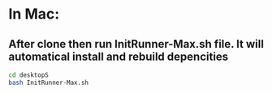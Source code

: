 # In Mac: 
## After clone then run InitRunner-Max.sh file. It will automatical install and rebuild depencities

``` bash
cd desktopS
bash InitRunner-Max.sh
```